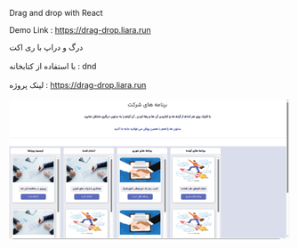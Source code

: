Drag and drop with React

Demo Link : https://drag-drop.liara.run




درگ و دراپ با ری اکت
<br>
</br>
با استفاده از کتابخانه : dnd
<br>
</br>
لینک پروژه : https://drag-drop.liara.run
<br>
</br>
![alt text](https://github.com/mohammadbaghani/Drag-drop-React/blob/master/Project%20picture.png)
